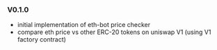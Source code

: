 ### V0.1.0

- initial implementation of eth-bot price checker
- compare eth price vs other ERC-20 tokens on uniswap V1 (using V1 factory contract)
